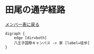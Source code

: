 # 田尾の通学経路

[メンバー表に戻る](member.md#メンバー表)

```graphviz
digraph {
    edge [dir=both]
    八王子国際キャンパス -> 家 [label=徒歩]
}
```
